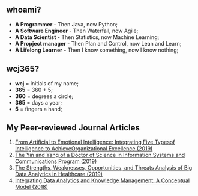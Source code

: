 ## whoami?
* **A Programmer** - Then Java, now Python;
* **A Software Engineer** - Then Waterfall, now Agile;
* **A Data Scientist** - Then Statistics, now Machine Learning;
* **A Propject manager** - Then Plan and Control, now Lean and Learn;
* **A Lifelong Learner** - Then I know something, now I know nothing;

## wcj365?
* **wcj** = initials of my name; 
* **365** = 360 + 5; 
* **360** = degrees a circle; 
* **365** = days a year; 
* **5** = fingers a hand; 

## My Peer-reviewed Journal Articles
1. [From Artificial to Emotional Intelligence: Integrating Five Typesof Intelligence to AchieveOrganizational Excellence (2019)](http://www.issbs.si/press/ISSN/2232-5697/8_125-144.pdf)
2. [The Yin and Yang of a Doctor of Science in Information Systems and Communications Program (2019)](http://www.iacis.org/iis/2019/2_iis_2019_128-139.pdf)
3. [The Strengths, Weaknesses, Opportunities, and Threats Analysis of Big Data Analytics in Healthcare (2019)](https://github.com/wcj365/wcj365.github.io/blob/master/docs/The-Strengths-Weaknesses-Opportunities-and-Threats-Analysis-of-Big-Data-Analytics-in-Healthcare.pdf)
4. [Integrating Data Analytics and Knowledge Management: A Conceptual Model (2018)](http://www.iacis.org/iis/2018/2_iis_2018_208-216.pdf)

